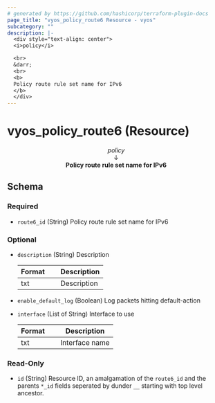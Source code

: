 ```yaml
---
# generated by https://github.com/hashicorp/terraform-plugin-docs
page_title: "vyos_policy_route6 Resource - vyos"
subcategory: ""
description: |-
  <div style="text-align: center">
  <i>policy</i>

  <br>
  &darr;
  <br>
  <b>
  Policy route rule set name for IPv6
  </b>
  </div>
---
```


# vyos_policy_route6 (Resource)

<div style="text-align: center">
<i>policy</i>

<br>
&darr;
<br>
<b>
Policy route rule set name for IPv6
</b>
</div>



<!-- schema generated by tfplugindocs -->
## Schema

### Required

- `route6_id` (String) Policy route rule set name for IPv6

### Optional

- `description` (String) Description

    |  Format &emsp; | Description  |
    |----------|---------------|
    |  txt  &emsp; |  Description  |
- `enable_default_log` (Boolean) Log packets hitting default-action
- `interface` (List of String) Interface to use

    |  Format &emsp; | Description  |
    |----------|---------------|
    |  txt  &emsp; |  Interface name  |

### Read-Only

- `id` (String) Resource ID, an amalgamation of the `route6_id` and the parents `*_id` fields seperated by dunder `__` starting with top level ancestor.
